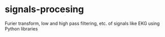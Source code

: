 # signals-procesing
Furier transform, low and high pass filtering, etc. of signals like EKG using Python libraries
